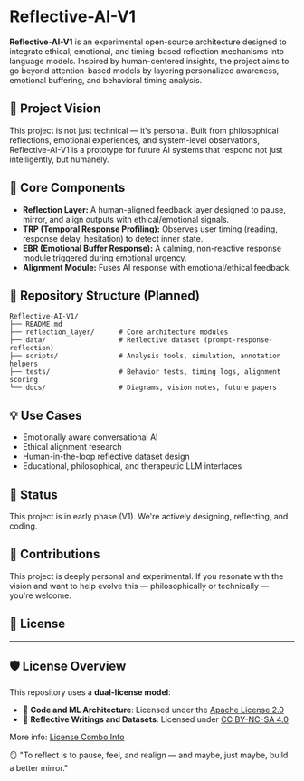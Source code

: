# Reflective-AI-V1

**Reflective-AI-V1** is an experimental open-source architecture designed to integrate ethical, emotional, and timing-based reflection mechanisms into language models. Inspired by human-centered insights, the project aims to go beyond attention-based models by layering personalized awareness, emotional buffering, and behavioral timing analysis.

## 🌱 Project Vision
This project is not just technical — it's personal. Built from philosophical reflections, emotional experiences, and system-level observations, Reflective-AI-V1 is a prototype for future AI systems that respond not just intelligently, but humanely.

## 🧠 Core Components
- **Reflection Layer:** A human-aligned feedback layer designed to pause, mirror, and align outputs with ethical/emotional signals.
- **TRP (Temporal Response Profiling):** Observes user timing (reading, response delay, hesitation) to detect inner state.
- **EBR (Emotional Buffer Response):** A calming, non-reactive response module triggered during emotional urgency.
- **Alignment Module:** Fuses AI response with emotional/ethical feedback.

## 📁 Repository Structure (Planned)
```
Reflective-AI-V1/
├── README.md
├── reflection_layer/      # Core architecture modules
├── data/                  # Reflective dataset (prompt-response-reflection)
├── scripts/               # Analysis tools, simulation, annotation helpers
├── tests/                 # Behavior tests, timing logs, alignment scoring
└── docs/                  # Diagrams, vision notes, future papers
```

## 💡 Use Cases
- Emotionally aware conversational AI
- Ethical alignment research
- Human-in-the-loop reflective dataset design
- Educational, philosophical, and therapeutic LLM interfaces

## 🚧 Status
This project is in early phase (V1). We're actively designing, reflecting, and coding.

## 🤝 Contributions
This project is deeply personal and experimental. If you resonate with the vision and want to help evolve this — philosophically or technically — you're welcome.

## 📜 License
---

## 🛡 License Overview

This repository uses a **dual-license model**:

- 🧠 **Code and ML Architecture**: Licensed under the [Apache License 2.0](./LICENSE)
- 🧘 **Reflective Writings and Datasets**: Licensed under [CC BY-NC-SA 4.0](./docs/CC-BY-NC-SA-4.0.md)

More info: [License Combo Info](./docs/license_combo_info.md)

🪞 "To reflect is to pause, feel, and realign — and maybe, just maybe, build a better mirror."
